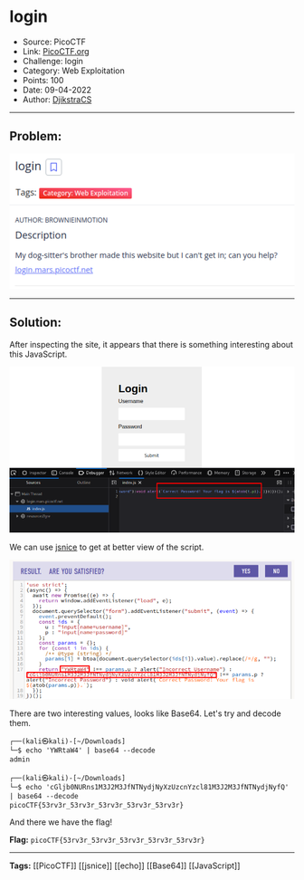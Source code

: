 # login
* Source: PicoCTF
* Link: [PicoCTF.org](https://picoctf.org/)
* Challenge: login
* Category: Web Exploitation
* Points: 100
* Date: 09-04-2022
* Author: [DjikstraCS](https://github.com/DjikstraCS)

---
## Problem:
![](./attachments/Pasted%20image%2020220409230919.png)

---
## Solution:
After inspecting the site, it appears that there is something interesting about this JavaScript.

![](./attachments/Pasted%20image%2020220409231236.png)

We can use [jsnice](http://www.jsnice.org/) to get at better view of the script.

![](./attachments/Pasted%20image%2020220409231509.png)

There are two interesting values, looks like Base64. Let's try and decode them.

```console
┌──(kali㉿kali)-[~/Downloads]
└─$ echo 'YWRtaW4' | base64 --decode
admin
                                                                                                                           
┌──(kali㉿kali)-[~/Downloads]
└─$ echo 'cGljb0NURns1M3J2M3JfNTNydjNyXzUzcnYzcl81M3J2M3JfNTNydjNyfQ' | base64 --decode
picoCTF{53rv3r_53rv3r_53rv3r_53rv3r_53rv3r}
```

And there we have the flag!

**Flag:** `picoCTF{53rv3r_53rv3r_53rv3r_53rv3r_53rv3r}`

---
**Tags:** [[PicoCTF]] [[jsnice]] [[echo]] [[Base64]] [[JavaScript]]